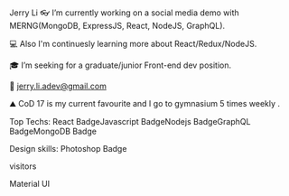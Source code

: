 Jerry Li
👓 I’m currently working on a social media demo with MERNG(MongoDB, ExpressJS, React, NodeJS, GraphQL).

💻 Also I'm continuesly learning more about React/Redux/NodeJS.

🎓 I’m seeking for a graduate/junior Front-end dev position.

📩 jerry.li.adev@gmail.com

⛰️ CoD 17 is my current favourite and I go to gymnasium 5 times weekly .

Top Techs:
React BadgeJavascript BadgeNodejs BadgeGraphQL BadgeMongoDB Badge

Design skills:
Photoshop Badge

visitors

Material UI
